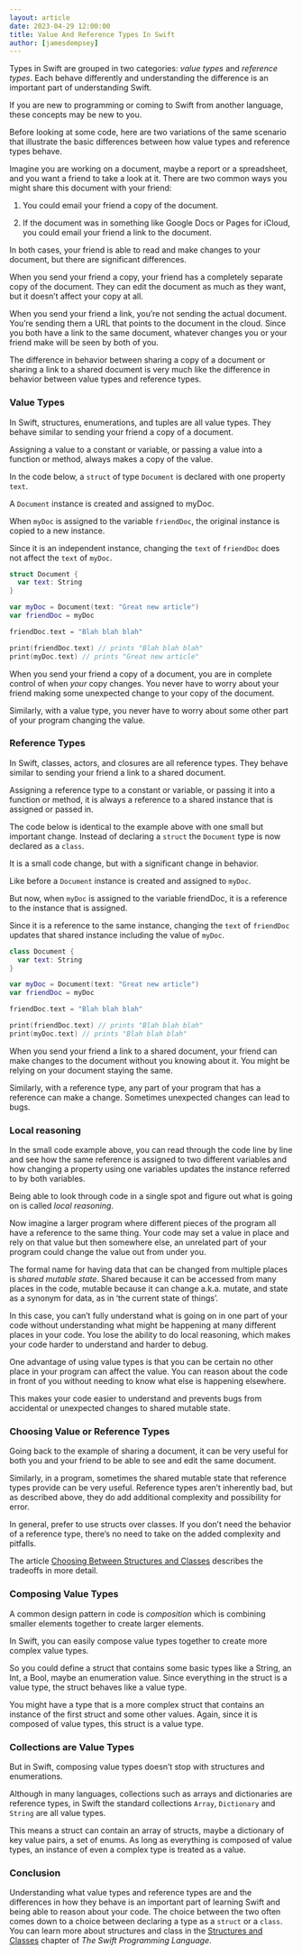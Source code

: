 ```yaml
---
layout: article
date: 2023-04-29 12:00:00
title: Value And Reference Types In Swift
author: [jamesdempsey]
---
```


Types in Swift are grouped in two categories: _value types_ and _reference types_. Each behave differently and understanding the difference is an important part of understanding Swift.

If you are new to programming or coming to Swift from another language, these concepts may be new to you.

Before looking at some code, here are two variations of the same scenario that illustrate the basic differences between how value types and reference types behave.

Imagine you are working on a document, maybe a report or a spreadsheet, and you want a friend to take a look at it. There are two common ways you might share this document with your friend:

1. You could email your friend a copy of the document.

2. If the document was in something like Google Docs or Pages for iCloud, you could email your friend a link to the document.

In both cases, your friend is able to read and make changes to your document, but there are significant differences.

When you send your friend a copy, your friend has a completely separate copy of the document. They can edit the document as much as they want, but it doesn’t affect your copy at all.

When you send your friend a link, you’re not sending the actual document. You’re sending them a URL that points to the document in the cloud. Since you both have a link to the same document, whatever changes you or your friend make will be seen by both of you.

The difference in behavior between sharing a copy of a document or sharing a link to a shared document is very much like the difference in behavior between value types and reference types.

### Value Types
In Swift, structures, enumerations, and tuples are all value types. They behave similar to sending your friend a copy of a document.

Assigning a value to a constant or variable, or passing a value into a function or method, always makes a copy of the value.

In the code below, a `struct` of type `Document` is declared with one property `text`.

A `Document` instance is created and assigned to myDoc.

When `myDoc` is assigned to the variable `friendDoc`, the original instance is copied to a new instance.

Since it is an independent instance, changing the `text` of `friendDoc` does not affect the `text` of `myDoc`.

```swift
struct Document {
  var text: String
}

var myDoc = Document(text: "Great new article")
var friendDoc = myDoc

friendDoc.text = "Blah blah blah"

print(friendDoc.text) // prints "Blah blah blah"
print(myDoc.text) // prints "Great new article"
```

When you send your friend a copy of a document, you are in complete control of when *your* copy changes. You never have to worry about your friend making some unexpected change to your copy of the document.

Similarly, with a value type, you never have to worry about some other part of your program changing the value.

### Reference Types
In Swift, classes, actors, and closures are all reference types. They behave similar to sending your friend a link to a shared document.

Assigning a reference type to a constant or variable, or passing it into a function or method, it is always a reference to a shared instance that is assigned or passed in.

The code below is identical to the example above with one small but important change. Instead of declaring a `struct` the `Document` type is now declared as a `class`.

It is a small code change, but with a significant change in behavior.

Like before a `Document` instance is created and assigned to `myDoc`.

But now, when `myDoc` is assigned to the variable friendDoc, it is a reference to the instance that is assigned.

Since it is a reference to the same instance, changing the `text` of `friendDoc` updates that shared instance including the value of `myDoc`.

```swift
class Document {
  var text: String
}

var myDoc = Document(text: "Great new article")
var friendDoc = myDoc

friendDoc.text = "Blah blah blah"

print(friendDoc.text) // prints "Blah blah blah"
print(myDoc.text) // prints "Blah blah blah"
```

When you send your friend a link to a shared document, your friend can make changes to the document without you knowing about it. You might be relying on your document staying the same.

Similarly, with a reference type, any part of your program that has a reference can make a change. Sometimes unexpected changes can lead to bugs.

### Local reasoning
In the small code example above, you can read through the code line by line and see how the same reference is assigned to two different variables and how changing a property using one variables updates the instance referred to by both variables.

Being able to look through code in a single spot and figure out what is going on is called _local reasoning_.

Now imagine a larger program where different pieces of the program all have a reference to the same thing. Your code may set a value in place and rely on that value but then somewhere else, an unrelated part of your program could change the value out from under you.

The formal name for having data that can be changed from multiple places is _shared mutable state_. Shared because it can be accessed from many places in the code, mutable because it can change a.k.a. mutate, and state as a synonym for data, as in ‘the current state of things’.

In this case, you can’t fully understand what is going on in one part of your code without understanding what might be happening at many different places in your code. You lose the ability to do local reasoning, which makes your code harder to understand and harder to debug.

One advantage of using value types is that you can be certain no other place in your program can affect the value. You can reason about the code in front of you without needing to know what else is happening elsewhere.

This makes your code easier to understand and prevents bugs from accidental or unexpected changes to shared mutable state. 

### Choosing Value or Reference Types
Going back to the example of sharing a document, it can be very useful for both you and your friend to be able to see and edit the same document.

Similarly, in a program, sometimes the shared mutable state that reference types provide can be very useful. Reference types aren’t inherently bad, but as described above, they do add additional complexity and possibility for error.

In general, prefer to use structs over classes. If you don’t need the behavior of a reference type, there’s no need to take on the added complexity and pitfalls.

The article [Choosing Between Structures and Classes](https://developer.apple.com/documentation/swift/choosing-between-structures-and-classes) describes the tradeoffs in more detail.


### Composing Value Types
A common design pattern in code is _composition_ which is combining smaller elements together to create larger elements.

In Swift, you can easily compose value types together to create more complex value types.

So you could define a struct that contains some basic types like a String, an Int, a Bool, maybe an enumeration value. Since everything in the struct is a value type, the struct behaves like a value type.

You might have a type that is a more complex struct that contains an instance of the first struct and some other values. Again, since it is composed of value types, this struct is a value type.

### Collections are Value Types
But in Swift, composing value types doesn’t stop with structures and enumerations.

Although in many languages, collections such as arrays and dictionaries are reference types, in Swift the standard collections `Array`, `Dictionary` and `String` are all value types. 

This means a struct can contain an array of structs, maybe a dictionary of key value pairs, a set of enums. As long as everything is composed of value types, an instance of even a complex type is treated as a value.

### Conclusion
Understanding what value types and reference types are and the differences in how they behave is an important part of learning Swift and being able to reason about your code. The choice between the two often comes down to a choice between declaring a type as a `struct` or a `class`. You can learn more about structures and class in the [Structures and Classes](https://docs.swift.org/swift-book/documentation/the-swift-programming-language/classesandstructures) chapter of *The Swift Programming Language*.

